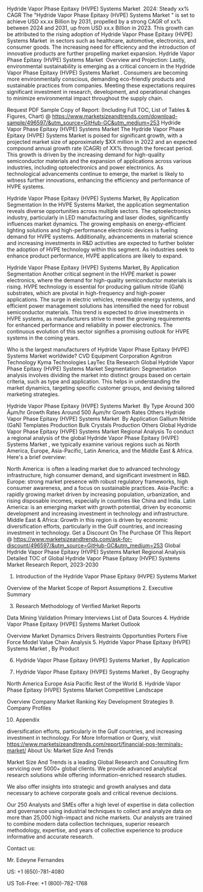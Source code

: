 
Hydride Vapor Phase Epitaxy (HVPE) Systems Market  2024: Steady xx% CAGR
The "Hydride Vapor Phase Epitaxy (HVPE) Systems Market " is set to achieve USD xx.xx Billion by 2031, propelled by a strong CAGR of xx% between 2024 and 2031, up from USD xx.x Billion in 2023. This growth can be attributed to the rising adoption of Hydride Vapor Phase Epitaxy (HVPE) Systems Market  in sectors such as healthcare, automotive, electronics, and consumer goods. The increasing need for efficiency and the introduction of innovative products are further propelling market expansion.
Hydride Vapor Phase Epitaxy (HVPE) Systems Market  Overview and Projection:
Lastly, environmental sustainability is emerging as a critical concern in the Hydride Vapor Phase Epitaxy (HVPE) Systems Market . Consumers are becoming more environmentally conscious, demanding eco-friendly products and sustainable practices from companies. Meeting these expectations requires significant investment in research, development, and operational changes to minimize environmental impact throughout the supply chain.

Request PDF Sample Copy of Report: (Including Full TOC, List of Tables & Figures, Chart) @ https://www.marketsizeandtrends.com/download-sample/496597/&utm_source=GitHub-GC&utm_medium=253
Hydride Vapor Phase Epitaxy (HVPE) Systems Market
The Hydride Vapor Phase Epitaxy (HVPE) Systems Market is poised for significant growth, with a projected market size of approximately $XX million in 2022 and an expected compound annual growth rate (CAGR) of XX% through the forecast period. This growth is driven by the increasing demand for high-quality semiconductor materials and the expansion of applications across various industries, including optoelectronics and power electronics. As technological advancements continue to emerge, the market is likely to witness further innovations, enhancing the efficiency and performance of HVPE systems.

Hydride Vapor Phase Epitaxy (HVPE) Systems Market, By Application Segmentation
In the HVPE Systems Market, the application segmentation reveals diverse opportunities across multiple sectors. The optoelectronics industry, particularly in LED manufacturing and laser diodes, significantly influences market dynamics. The growing emphasis on energy-efficient lighting solutions and high-performance electronic devices is fueling demand for HVPE systems. Additionally, advancements in material science and increasing investments in R&D activities are expected to further bolster the adoption of HVPE technology within this segment. As industries seek to enhance product performance, HVPE applications are likely to expand.

Hydride Vapor Phase Epitaxy (HVPE) Systems Market, By Application Segmentation
Another critical segment in the HVPE market is power electronics, where the demand for high-quality semiconductor materials is rising. HVPE technology is essential for producing gallium nitride (GaN) substrates, which are pivotal in high-frequency and high-power applications. The surge in electric vehicles, renewable energy systems, and efficient power management solutions has intensified the need for robust semiconductor materials. This trend is expected to drive investments in HVPE systems, as manufacturers strive to meet the growing requirements for enhanced performance and reliability in power electronics. The continuous evolution of this sector signifies a promising outlook for HVPE systems in the coming years.

Who is the largest manufacturers of Hydride Vapor Phase Epitaxy (HVPE) Systems Market worldwide?
CVD Equipment Corporation
Agnitron Technology
Kyma Technologies
LayTec
Eta Research
Global Hydride Vapor Phase Epitaxy (HVPE) Systems Market Segmentation:
Segmentation analysis involves dividing the market into distinct groups based on certain criteria, such as type and application. This helps in understanding the market dynamics, targeting specific customer groups, and devising tailored marketing strategies.

Hydride Vapor Phase Epitaxy (HVPE) Systems Market  By Type
Around 300 Âµm/hr Growth Rates
Around 500 Âµm/hr Growth Rates
Others
Hydride Vapor Phase Epitaxy (HVPE) Systems Market  By Application
Gallium Nitride (GaN) Templates Production
Bulk Crystals Production
Others
Global Hydride Vapor Phase Epitaxy (HVPE) Systems Market Regional Analysis
To conduct a regional analysis of the global Hydride Vapor Phase Epitaxy (HVPE) Systems Market , we typically examine various regions such as North America, Europe, Asia-Pacific, Latin America, and the Middle East & Africa. Here's a brief overview:

North America: is often a leading market due to advanced technology infrastructure, high consumer demand, and significant investment in R&D.
Europe: strong market presence with robust regulatory frameworks, high consumer awareness, and a focus on sustainable practices.
Asia-Pacific: a rapidly growing market driven by increasing population, urbanization, and rising disposable incomes, especially in countries like China and India.
Latin America: is an emerging market with growth potential, driven by economic development and increasing investment in technology and infrastructure.
Middle East & Africa: Growth in this region is driven by economic diversification efforts, particularly in the Gulf countries, and increasing investment in technology.
Get a Discount On The Purchase Of This Report @ https://www.marketsizeandtrends.com/ask-for-discount/496597/&utm_source=GitHub-GC&utm_medium=253
Global Hydride Vapor Phase Epitaxy (HVPE) Systems Market Regional Analysis
Detailed TOC of Global Hydride Vapor Phase Epitaxy (HVPE) Systems Market Research Report, 2023-2030
1. Introduction of the Hydride Vapor Phase Epitaxy (HVPE) Systems Market

Overview of the Market
Scope of Report
Assumptions
2. Executive Summary

3. Research Methodology of Verified Market Reports

Data Mining
Validation
Primary Interviews
List of Data Sources
4. Hydride Vapor Phase Epitaxy (HVPE) Systems Market Outlook

Overview
Market Dynamics
Drivers
Restraints
Opportunities
Porters Five Force Model
Value Chain Analysis
5. Hydride Vapor Phase Epitaxy (HVPE) Systems Market , By Product

6. Hydride Vapor Phase Epitaxy (HVPE) Systems Market , By Application

7. Hydride Vapor Phase Epitaxy (HVPE) Systems Market , By Geography

North America
Europe
Asia Pacific
Rest of the World
8. Hydride Vapor Phase Epitaxy (HVPE) Systems Market Competitive Landscape

Overview
Company Market Ranking
Key Development Strategies
9. Company Profiles

10. Appendix

diversification efforts, particularly in the Gulf countries, and increasing investment in technology.
For More Information or Query, visit https://www.marketsizeandtrends.com/report/financial-pos-terminals-market/
About Us: Market Size And Trends

Market Size And Trends is a leading Global Research and Consulting firm servicing over 5000+ global clients. We provide advanced analytical research solutions while offering information-enriched research studies.

We also offer insights into strategic and growth analyses and data necessary to achieve corporate goals and critical revenue decisions.

Our 250 Analysts and SMEs offer a high level of expertise in data collection and governance using industrial techniques to collect and analyze data on more than 25,000 high-impact and niche markets. Our analysts are trained to combine modern data collection techniques, superior research methodology, expertise, and years of collective experience to produce informative and accurate research.

Contact us:

Mr. Edwyne Fernandes

US: +1 (650)-781-4080

US Toll-Free: +1 (800)-782-1768



